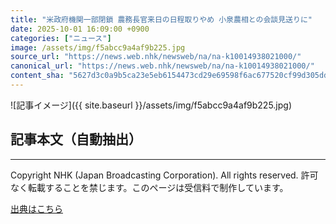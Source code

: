 ```yaml
---
title: "米政府機関一部閉鎖 農務長官来日の日程取りやめ 小泉農相との会談見送りに"
date: 2025-10-01 16:09:00 +0900
categories: ["ニュース"]
image: /assets/img/f5abcc9a4af9b225.jpg
source_url: "https://news.web.nhk/newsweb/na/na-k10014938021000/"
canonical_url: "https://news.web.nhk/newsweb/na/na-k10014938021000/"
content_sha: "5627d3c0a9b5ca23e5eb6154473cd29e69598f6ac677520cf99d305dd8043ce2"
---
```


![記事イメージ]({{ site.baseurl }}/assets/img/f5abcc9a4af9b225.jpg)

## 記事本文（自動抽出）
<div><div class="_13tndsj2"><nav aria-label="フッターサイトナビゲーション" class="_13tndsj4"></nav><hr class="esl7kn2s esl7kn1l esl7kn1n _14xli2ae"><p class="esl7kn2s esl7kn1m esl7kn1o _1yvk0f68 _1lugom81">Copyright NHK (Japan Broadcasting Corporation). All rights reserved. 許可なく転載することを禁じます。このページは受信料で制作しています。</p></div></div>

[出典はこちら](https://news.web.nhk/newsweb/na/na-k10014938021000/)
